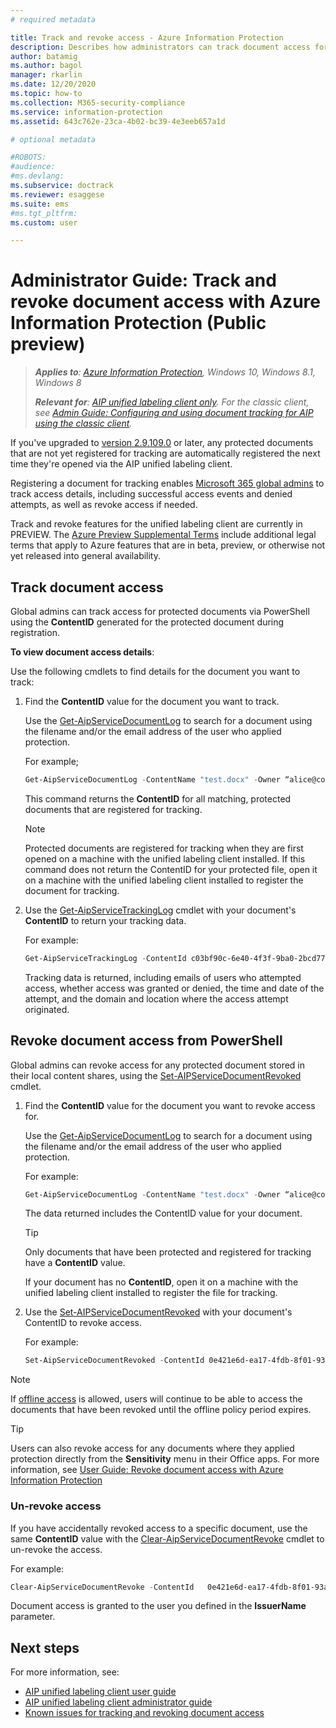 ```yaml
---
# required metadata

title: Track and revoke access - Azure Information Protection
description: Describes how administrators can track document access for protected documents, as well as revoke access if needed.
author: batamig
ms.author: bagol
manager: rkarlin
ms.date: 12/20/2020
ms.topic: how-to
ms.collection: M365-security-compliance
ms.service: information-protection
ms.assetid: 643c762e-23ca-4b02-bc39-4e3eeb657a1d

# optional metadata

#ROBOTS:
#audience:
#ms.devlang:
ms.subservice: doctrack
ms.reviewer: esaggese
ms.suite: ems
#ms.tgt_pltfrm:
ms.custom: user

---
```


# Administrator Guide: Track and revoke document access with Azure Information Protection (Public preview)

>***Applies to**: [Azure Information Protection](https://azure.microsoft.com/pricing/details/information-protection), Windows 10, Windows 8.1, Windows 8*
>
>***Relevant for**: [AIP unified labeling client only](../faqs.md#whats-the-difference-between-the-azure-information-protection-classic-and-unified-labeling-clients). For the classic client, see [Admin Guide: Configuring and using document tracking for AIP using the classic client](client-admin-guide-document-tracking.md).*

If you've upgraded to [version 2.9.109.0](unifiedlabelingclient-version-release-history.md#version-291090-public-preview) or later, any protected documents that are not yet registered for tracking are automatically registered the next time they're opened via the AIP unified labeling client.

Registering a document for tracking enables [Microsoft 365 global admins](/microsoft-365/admin/add-users/about-admin-roles#commonly-used-microsoft-365-admin-center-roles) to track access details, including successful access events and denied attempts, as well as revoke access if needed. 

Track and revoke features for the unified labeling client are currently in PREVIEW. The [Azure Preview Supplemental Terms](https://azure.microsoft.com/support/legal/preview-supplemental-terms/) include additional legal terms that apply to Azure features that are in beta, preview, or otherwise not yet released into general availability. 

## Track document access

Global admins can track access for protected documents via PowerShell using the **ContentID** generated for the protected document during registration.

**To view document access details**:

Use the following cmdlets to find details for the document you want to track:

1. Find the **ContentID** value for the document you want to track.
    
    Use the [Get-AipServiceDocumentLog](/powershell/module/aipservice/get-aipservicedocumentlog) to search for a document using the filename and/or the email address of the user who applied protection.
    
    For example;
        
    ```PowerShell
    Get-AipServiceDocumentLog -ContentName "test.docx" -Owner “alice@contoso.com” -FromTime "12/01/2020 00:00:00" -ToTime "12/31/2020 23:59:59"
    ```
 
    This command returns the **ContentID** for all matching, protected documents that are registered for tracking.

    > [!NOTE]
    > Protected documents are registered for tracking when they are first opened on a machine with the unified labeling client installed. If this command does not return the ContentID for your protected file, open it on a machine with the unified labeling client installed to register the document for tracking.

1. Use the [Get-AipServiceTrackingLog](/powershell/module/aipservice/get-aipservicetrackinglog) cmdlet with your document's **ContentID** to return your tracking data.

    For example:
    
    ```PowerShell
    Get-AipServiceTrackingLog -ContentId c03bf90c-6e40-4f3f-9ba0-2bcd77524b87
    ```

    Tracking data is returned, including emails of users who attempted access, whether access was granted or denied, the time and date of the attempt, and the domain and location where the access attempt originated.

## Revoke document access from PowerShell

Global admins can revoke access for any protected document stored in their local content shares, using the [Set-AIPServiceDocumentRevoked](/powershell/module/aipservice/set-aipservicedocumentrevoked) cmdlet.

1. Find the **ContentID** value for the document you want to revoke access for.
    
    Use the [Get-AipServiceDocumentLog](/powershell/module/aipservice/get-aipservicedocumentlog) to search for a document using the filename and/or the email address of the user who applied protection.
    
    For example:
        
    ```PowerShell
    Get-AipServiceDocumentLog -ContentName "test.docx" -Owner “alice@contoso.com” -FromTime "12/01/2020 00:00:00" -ToTime "12/31/2020 23:59:59"
    ```

    The data returned includes the ContentID value for your document.

    > [!TIP]
    > Only documents that have been protected and registered for tracking have a **ContentID** value. 
    >
    > If your document has no **ContentID**, open it on a machine with the unified labeling client installed to register the file for tracking.

1. Use the [Set-AIPServiceDocumentRevoked](/powershell/module/aipservice/set-aipservicedocumentrevoked) with your document's ContentID to revoke access.

    For example:

    ```PowerShell
    Set-AipServiceDocumentRevoked -ContentId 0e421e6d-ea17-4fdb-8f01-93a3e71333b8 -IssuerName testIssuer
    ```

> [!NOTE]
> If [offline access](/microsoft-365/compliance/encryption-sensitivity-labels#assign-permissions-now) is allowed, users will continue to be able to access the documents that have been revoked until the offline policy period expires. 
> 

> [!TIP]
> Users can also revoke access for any documents where they applied protection directly from the **Sensitivity** menu in their Office apps. For more information, see [User Guide: Revoke document access with Azure Information Protection](revoke-access-user.md)

### Un-revoke access

If you have accidentally revoked access to a specific document, use the same **ContentID** value with the [Clear-AipServiceDocumentRevoke](/powershell/module/aipservice/clear-aipservicedocumentrevoke) cmdlet to un-revoke the access. 

For example:

```PowerShell
Clear-AipServiceDocumentRevoke -ContentId   0e421e6d-ea17-4fdb-8f01-93a3e71333b8 -IssuerName testIssuer
```

Document access is granted to the user you defined in the **IssuerName** parameter.

## Next steps

For more information, see:

- [AIP unified labeling client user guide](clientv2-user-guide.md)
- [AIP unified labeling client administrator guide](clientv2-admin-guide.md)
- [Known issues for tracking and revoking document access](../known-issues.md#tracking-and-revoking-document-access-public-preview)